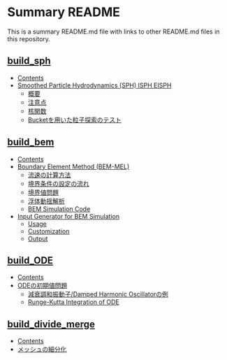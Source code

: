 # Summary README

This is a summary README.md file with links to other README.md files in this repository.

## [build_sph](./builds/build_sph/README.md)

- [Contents](./builds/build_sph/README.md#Contents)
- [Smoothed Particle Hydrodynamics (SPH) ISPH EISPH](./builds/build_sph/README.md#Smoothed-Particle-Hydrodynamics-(SPH)-ISPH-EISPH)
    - [概要](./builds/build_sph/README.md#概要)
    - [注意点](./builds/build_sph/README.md#注意点)
    - [核関数](./builds/build_sph/README.md#核関数)
    - [Bucketを用いた粒子探索のテスト](./builds/build_sph/README.md#Bucketを用いた粒子探索のテスト)
## [build_bem](./builds/build_bem/README.md)

- [Contents](./builds/build_bem/README.md#Contents)
- [Boundary Element Method (BEM-MEL)](./builds/build_bem/README.md#Boundary-Element-Method-(BEM-MEL))
    - [流速の計算方法](./builds/build_bem/README.md#流速の計算方法)
    - [境界条件の設定の流れ](./builds/build_bem/README.md#境界条件の設定の流れ)
    - [境界値問題](./builds/build_bem/README.md#境界値問題)
    - [浮体動揺解析](./builds/build_bem/README.md#浮体動揺解析)
    - [BEM Simulation Code](./builds/build_bem/README.md#BEM-Simulation-Code)
- [Input Generator for BEM Simulation](./builds/build_bem/README.md#Input-Generator-for-BEM-Simulation)
    - [Usage](./builds/build_bem/README.md#Usage)
    - [Customization](./builds/build_bem/README.md#Customization)
    - [Output](./builds/build_bem/README.md#Output)
## [build_ODE](./builds/build_ODE/README.md)

- [Contents](./builds/build_ODE/README.md#Contents)
- [ODEの初期値問題](./builds/build_ODE/README.md#ODEの初期値問題)
    - [減衰調和振動子/Damped Harmonic Oscillatorの例](./builds/build_ODE/README.md#減衰調和振動子/Damped-Harmonic-Oscillatorの例)
    - [Runge-Kutta Integration of ODE](./builds/build_ODE/README.md#Runge-Kutta-Integration-of-ODE)
## [build_divide_merge](./builds/build_divide_merge/README.md)

- [Contents](./builds/build_divide_merge/README.md#Contents)
- [メッシュの細分化](./builds/build_divide_merge/README.md#メッシュの細分化)
